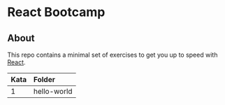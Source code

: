 # React Bootcamp

## About

This repo contains a minimal set of exercises to get you up to speed with [React](https://reactjs.org/). 

| Kata | Folder      |
| :--- | :---------- |
| 1    | hello-world |
